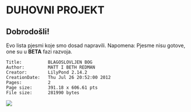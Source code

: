 # DUHOVNI PROJEKT

## Dobrodošli!
Evo lista pjesmi koje smo dosad napravili. Napomena: Pjesme nisu gotove, one su u **BETA** fazi razvoja.



    Title:          BLAGOSLOVLJEN BOG
    Author:         MATT I BETH REDMAN
    Creator:        LilyPond 2.14.2
    CreationDate:   Thu Jul 26 20:52:00 2012
    Pages:          2
    Page size:      391.18 x 606.61 pts
    File size:      281990 bytes
![](https://raw.github.com/schef/duhovni-projekt/master/radno/PNG/blagoslovljen_bog_grand.png)
